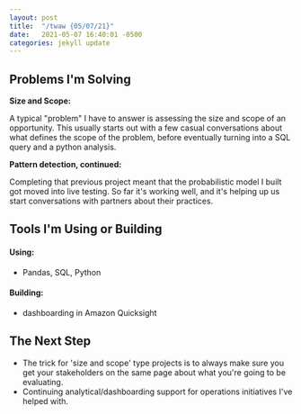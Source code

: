 ```yaml
---
layout: post
title:  "/twaw {05/07/21}"
date:   2021-05-07 16:40:01 -0500
categories: jekyll update
---
```

## Problems I'm Solving
**Size and Scope:**

A typical "problem" I have to answer is assessing the size and scope of an opportunity. This usually starts out with a few casual conversations about what defines the scope of the problem, before eventually turning into a SQL query and a python analysis.

**Pattern detection, continued:**

Completing that previous project meant that the probabilistic model I built got moved into live testing. So far it's working well, and it's helping up us start conversations with partners about their practices.

## Tools I'm Using or Building
#### Using:
* Pandas, SQL, Python

#### Building:
* dashboarding in Amazon Quicksight

## The Next Step
* The trick for 'size and scope' type projects is to always make sure you get your stakeholders on the same page about what you're going to be evaluating.
* Continuing analytical/dashboarding support for operations initiatives I've helped with.
